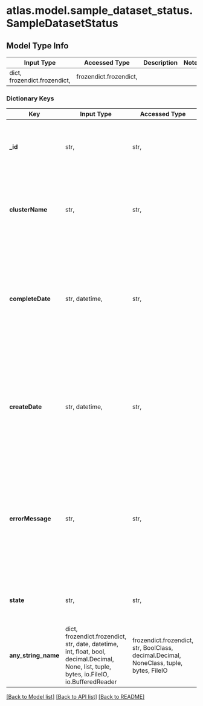 # atlas.model.sample_dataset_status.SampleDatasetStatus

## Model Type Info
Input Type | Accessed Type | Description | Notes
------------ | ------------- | ------------- | -------------
dict, frozendict.frozendict,  | frozendict.frozendict,  |  | 

### Dictionary Keys
Key | Input Type | Accessed Type | Description | Notes
------------ | ------------- | ------------- | ------------- | -------------
**_id** | str,  | str,  | Unique 24-hexadecimal character string that identifies this sample dataset. | [optional] 
**clusterName** | str,  | str,  | Human-readable label that identifies the cluster into which you loaded the sample dataset. | [optional] 
**completeDate** | str, datetime,  | str,  | Date and time when the sample dataset load job completed. MongoDB Cloud represents this timestamp in ISO 8601 format in UTC. | [optional] value must conform to RFC-3339 date-time
**createDate** | str, datetime,  | str,  | Date and time when you started the sample dataset load job. MongoDB Cloud represents this timestamp in ISO 8601 format in UTC. | [optional] value must conform to RFC-3339 date-time
**errorMessage** | str,  | str,  | Details of the error returned when MongoDB Cloud loads the sample dataset. This endpoint returns null if state has a value other than FAILED. | [optional] 
**state** | str,  | str,  | Status of the sample dataset load job. | [optional] must be one of ["WORKING", "FAILED", "COMPLETED", ] 
**any_string_name** | dict, frozendict.frozendict, str, date, datetime, int, float, bool, decimal.Decimal, None, list, tuple, bytes, io.FileIO, io.BufferedReader | frozendict.frozendict, str, BoolClass, decimal.Decimal, NoneClass, tuple, bytes, FileIO | any string name can be used but the value must be the correct type | [optional]

[[Back to Model list]](../../README.md#documentation-for-models) [[Back to API list]](../../README.md#documentation-for-api-endpoints) [[Back to README]](../../README.md)

